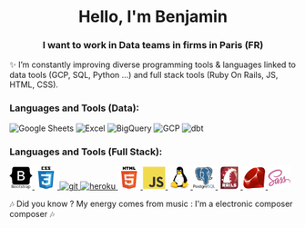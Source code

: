 <h1 align="center">Hello, I'm Benjamin</h1>
<h3 align="center">I want to work in Data teams in firms in Paris (FR)</h3>

✨ I’m constantly improving diverse programming tools & languages linked to data tools (GCP, SQL, Python ...) and full stack tools (Ruby On Rails, JS, HTML, CSS).


<h3 align="left">Languages and Tools (Data):</h3>
<p align="left">  
<img src="https://upload.wikimedia.org/wikipedia/commons/3/30/Google_Sheets_logo_%282014-2020%29.svg" alt="Google Sheets" width="40" height="40"/>
<img src="https://upload.wikimedia.org/wikipedia/commons/7/73/Microsoft_Excel_2013-2019_logo.svg" alt="Excel" width="40" height="40"/>
<img src="https://1.bp.blogspot.com/-fJCzP9yr20Y/XaXwmGa_tUI/AAAAAAAAHPk/YDFhycKIDnAlZl2Xrkr7MH0_laYVecDjACLcBGAsYHQ/s1600/t%25C3%25A9l%25C3%25A9chargement%2B%25281%2529.png" alt="BigQuery" width="40" height="40">
<img src="https://upload.wikimedia.org/wikipedia/commons/0/01/Google-cloud-platform.svg" alt="GCP" width="40" height="40">
<img src="https://en.wikipedia.org/wiki/Data_build_tool#/media/File:Data_build_tool_(dbt)_logo.svg" alt="dbt" width="40" height="40">
</p>


<h3 align="left">Languages and Tools (Full Stack):</h3>
<p align="left"> <a href="https://getbootstrap.com" target="_blank" rel="noreferrer"> <img src="https://raw.githubusercontent.com/devicons/devicon/master/icons/bootstrap/bootstrap-plain-wordmark.svg" alt="bootstrap" width="40" height="40"/> </a> <a href="https://www.w3schools.com/css/" target="_blank" rel="noreferrer"> <img src="https://raw.githubusercontent.com/devicons/devicon/master/icons/css3/css3-original-wordmark.svg" alt="css3" width="40" height="40"/> </a> <a href="https://git-scm.com/" target="_blank" rel="noreferrer"> <img src="https://www.vectorlogo.zone/logos/git-scm/git-scm-icon.svg" alt="git" width="40" height="40"/> </a> <a href="https://heroku.com" target="_blank" rel="noreferrer"> <img src="https://www.vectorlogo.zone/logos/heroku/heroku-icon.svg" alt="heroku" width="40" height="40"/> </a> <a href="https://www.w3.org/html/" target="_blank" rel="noreferrer"> <img src="https://raw.githubusercontent.com/devicons/devicon/master/icons/html5/html5-original-wordmark.svg" alt="html5" width="40" height="40"/> </a> <a href="https://developer.mozilla.org/en-US/docs/Web/JavaScript" target="_blank" rel="noreferrer"> <img src="https://raw.githubusercontent.com/devicons/devicon/master/icons/javascript/javascript-original.svg" alt="javascript" width="40" height="40"/> </a> <a href="https://www.linux.org/" target="_blank" rel="noreferrer"> <img src="https://raw.githubusercontent.com/devicons/devicon/master/icons/linux/linux-original.svg" alt="linux" width="40" height="40"/> </a> <a href="https://www.postgresql.org" target="_blank" rel="noreferrer"> <img src="https://raw.githubusercontent.com/devicons/devicon/master/icons/postgresql/postgresql-original-wordmark.svg" alt="postgresql" width="40" height="40"/> </a> <a href="https://rubyonrails.org" target="_blank" rel="noreferrer"> <img src="https://raw.githubusercontent.com/devicons/devicon/master/icons/rails/rails-original-wordmark.svg" alt="rails" width="40" height="40"/> </a> <a href="https://www.ruby-lang.org/en/" target="_blank" rel="noreferrer"> <img src="https://raw.githubusercontent.com/devicons/devicon/master/icons/ruby/ruby-original.svg" alt="ruby" width="40" height="40"/> </a> <a href="https://sass-lang.com" target="_blank" rel="noreferrer"> <img src="https://raw.githubusercontent.com/devicons/devicon/master/icons/sass/sass-original.svg" alt="sass" width="40" height="40"/> </a> 
</p>

 🎶 Did you know ? My energy comes from music : I'm a electronic composer composer 🎶

<!--
**Abitben/Abitben** is a ✨ _special_ ✨ repository because its `README.md` (this file) appears on your GitHub profile.

Here are some ideas to get you started:

- 🔭 I’m currently working on ...
- 🌱 I’m currently learning ...
- 👯 I’m looking to collaborate on ...
- 🤔 I’m looking for help with ...
- 💬 Ask me about ...
- 📫 How to reach me: ...
- 😄 Pronouns: ...
- ⚡ Fun fact: ...
-->
